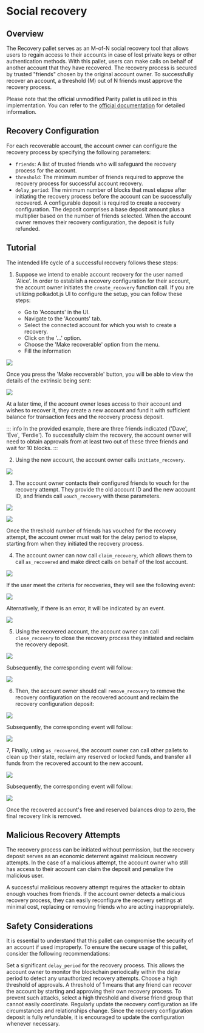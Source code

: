 # Social recovery

## Overview

The Recovery pallet serves as an M-of-N social recovery tool that allows users to regain access to their accounts in case of lost private keys or other authentication methods. With this pallet, users can make calls on behalf of another account that they have recovered. The recovery process is secured by trusted "friends" chosen by the original account owner. To successfully recover an account, a threshold (M) out of N friends must approve the recovery process.

Please note that the official unmodified Parity pallet is utilized in this implementation. You can refer to the [official documentation](https://paritytech.github.io/substrate/master/pallet_recovery/index.html) for detailed information.

## Recovery Configuration

For each recoverable account, the account owner can configure the recovery process by specifying the following parameters:

- `friends`: A list of trusted friends who will safeguard the recovery process for the account.
- `threshold`: The minimum number of friends required to approve the recovery process for successful account recovery.
- `delay_period`: The minimum number of blocks that must elapse after initiating the recovery process before the account can be successfully recovered.
  A configurable deposit is required to create a recovery configuration. The deposit comprises a base deposit amount plus a multiplier based on the number of friends selected. When the account owner removes their recovery configuration, the deposit is fully refunded.

## Tutorial

The intended life cycle of a successful recovery follows these steps:

1. Suppose we intend to enable account recovery for the user named 'Alice'. In order to establish a recovery configuration for their account, the account owner initiates the `create_recovery` function call. If you are utilizing polkadot.js UI to configure the setup, you can follow these steps:

   - Go to 'Accounts' in the UI.
   - Navigate to the 'Accounts' tab.
   - Select the connected account for which you wish to create a recovery.
   - Click on the '...' option.
   - Choose the 'Make recoverable' option from the menu.
   - Fill the information

![](./assets/makeRecoverable.png)

Once you press the 'Make recoverable' button, you will be able to view the details of the extrinsic being sent:

![](./assets/makeRecoverableExtrinsic.png)

At a later time, if the account owner loses access to their account and wishes to recover it, they create a new account and fund it with sufficient balance for transaction fees and the recovery process deposit.

::: info
In the provided example, there are three friends indicated ('Dave', 'Eve', 'Ferdie'). To successfully claim the recovery, the account owner will need to obtain approvals from at least two out of these three friends and wait for 10 blocks.
:::

2. Using the new account, the account owner calls `initiate_recovery`.

![](./assets/initiateRecovery.png)

3. The account owner contacts their configured friends to vouch for the recovery attempt. They provide the old account ID and the new account ID, and friends call `vouch_recovery` with these parameters.

![](./assets/vouchRecovery.png)

![](./assets/vouchRecoveryEve.png)

Once the threshold number of friends has vouched for the recovery attempt, the account owner must wait for the delay period to elapse, starting from when they initiated the recovery process.

4. The account owner can now call `claim_recovery`, which allows them to call `as_recovered` and make direct calls on behalf of the lost account.

![](./assets/claimRecovery.png)

If the user meet the criteria for recoveries, they will see the following event:

![](./assets/successfulRecoveryEvent.png)

Alternatively, if there is an error, it will be indicated by an event.

![](./assets/failedAttemptToClaimARecovery.png)

5. Using the recovered account, the account owner can call `close_recovery` to close the recovery process they initiated and reclaim the recovery deposit.

![](./assets/asRecoveredCloseRecovery.png)

Subsequently, the corresponding event will follow:

![](./assets/asRecoveredCloseRecoveryEvent.png)

6. Then, the account owner should call `remove_recovery` to remove the recovery configuration on the recovered account and reclaim the recovery configuration deposit:

![](./assets/asRecoveredRemoveRecovery.png)

Subsequently, the corresponding event will follow:

![](./assets/asRecoveredRemoveRecoveryEvent.png)

7, Finally, using `as_recovered`, the account owner can call other pallets to clean up their state, reclaim any reserved or locked funds, and transfer all funds from the recovered account to the new account.

![](./assets/asRecoveredTransfer.png)

Subsequently, the corresponding event will follow:

![](./assets/asReceveredSuccessfulTransferEvent.png)

Once the recovered account's free and reserved balances drop to zero, the final recovery link is removed.

## Malicious Recovery Attempts

The recovery process can be initiated without permission, but the recovery deposit serves as an economic deterrent against malicious recovery attempts. In the case of a malicious attempt, the account owner who still has access to their account can claim the deposit and penalize the malicious user.

A successful malicious recovery attempt requires the attacker to obtain enough vouches from friends. If the account owner detects a malicious recovery process, they can easily reconfigure the recovery settings at minimal cost, replacing or removing friends who are acting inappropriately.

## Safety Considerations

It is essential to understand that this pallet can compromise the security of an account if used improperly. To ensure the secure usage of this pallet, consider the following recommendations:

Set a significant `delay_period` for the recovery process. This allows the account owner to monitor the blockchain periodically within the delay period to detect any unauthorized recovery attempts.
Choose a high threshold of approvals. A threshold of 1 means that any friend can recover the account by starting and approving their own recovery process. To prevent such attacks, select a high threshold and diverse friend group that cannot easily coordinate. Regularly update the recovery configuration as life circumstances and relationships change. Since the recovery configuration deposit is fully refundable, it is encouraged to update the configuration whenever necessary.
